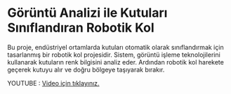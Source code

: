 # Görüntü Analizi ile Kutuları Sınıflandıran Robotik Kol

Bu proje, endüstriyel ortamlarda kutuları otomatik olarak sınıflandırmak için tasarlanmış bir robotik kol projesidir.
Sistem, görüntü işleme teknolojilerini kullanarak kutuların renk bilgisini analiz eder. Ardından robotik kol harekete geçerek kutuyu alır ve doğru bölgeye taşıyarak bırakır.

YOUTUBE :  [Video için tıklayınız.](https://www.youtube.com/watch?v=zLHiQnRRLBg)
